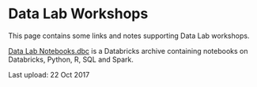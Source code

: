 # Data Lab Workshops

This page contains some links and notes supporting Data Lab workshops. 

[Data Lab Notebooks.dbc](./Data%20Lab%20Notebooks.dbc) is a Databricks archive containing notebooks on Databricks, Python, R, SQL and Spark. 

Last upload: 22 Oct 2017
